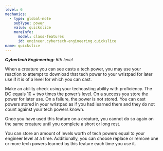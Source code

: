 ```yaml
---
level: 6
mechanics:
  - type: global-note
    subType: power
    value: quickslice
    moreInfo:
      model: class-features
      id: engineer.cybertech-engineering.quickslice
name: quickslice
---
```

***Cybertech Engineering:** 6th level* 
When a creature you can see casts a tech power, you may use your reaction to attempt to download that tech power to your wristpad for later use if it is of a level for which you can cast. 
Make an ability check using your techcasting ability with proficiency. The DC equals 10 + two times the power’s level. On a success you store the power for later use. On a failure, the power is not stored. You can cast powers stored in your wristpad as if you had learned them and they do not count against your tech powers known.
Once you have used this feature on a creature, you cannot do so again on the same creature until you complete a short or long rest.
You can store an amount of levels worth of tech powers equal to your engineer level at a time. Additionally, you can choose replace or remove one or more tech powers learned by this feature each time you use it.